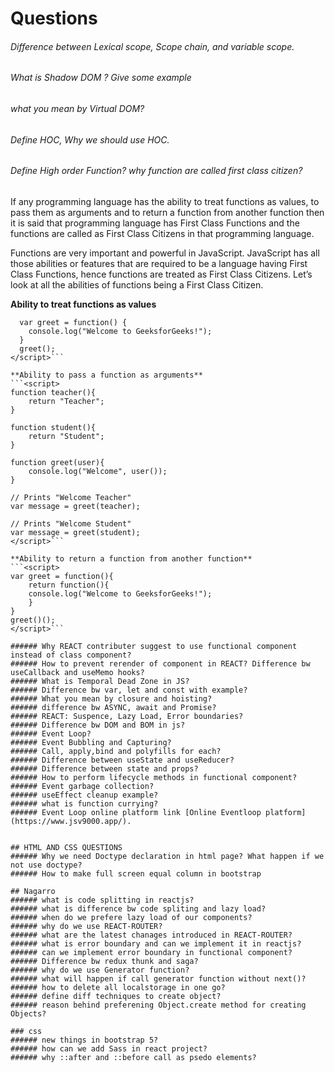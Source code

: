 # Questions
###### Difference between Lexical scope, Scope chain, and variable scope.
###### What is Shadow DOM ? Give some example
###### what you mean by Virtual DOM?
###### Define HOC, Why we should use HOC.
###### Define High order Function? why function are called first class citizen?

If any programming language has the ability to treat functions as values, to pass them as arguments and to return a function from another function then it is said that  programming language has First Class Functions and the functions are called as First Class Citizens in that programming language.

Functions are very important and powerful in JavaScript. JavaScript has all those abilities or features that are required to be a language having First Class Functions, hence functions are treated as First Class Citizens. Let’s look at all the abilities of functions being a First Class Citizen.

**Ability to treat functions as values**
```<script>
  var greet = function() {
    console.log("Welcome to GeeksforGeeks!");
  }
  greet();
</script>```

**Ability to pass a function as arguments**
```<script>
function teacher(){
    return "Teacher";
}
  
function student(){
    return "Student";
}
  
function greet(user){
    console.log("Welcome", user());    
}
  
// Prints "Welcome Teacher"
var message = greet(teacher);
  
// Prints "Welcome Student" 
var message = greet(student);
</script>```

**Ability to return a function from another function**
```<script>
var greet = function(){
    return function(){
    console.log("Welcome to GeeksforGeeks!");
    }
}
greet()();
</script>```

###### Why REACT contributer suggest to use functional component instead of class component?
###### How to prevent rerender of component in REACT? Difference bw useCallback and useMemo hooks?
###### What is Temporal Dead Zone in JS?
###### Difference bw var, let and const with example?
###### What you mean by closure and hoisting?
###### difference bw ASYNC, await and Promise?
###### REACT: Suspence, Lazy Load, Error boundaries?
###### Difference bw DOM and BOM in js?
###### Event Loop?
###### Event Bubbling and Capturing?
###### Call, apply,bind and polyfills for each?
###### Difference between useState and useReducer?
###### Difference between state and props?
###### How to perform lifecycle methods in functional component?
###### Event garbage collection?
###### useEffect cleanup example?
###### what is function currying?
###### Event Loop online platform link [Online Eventloop platform](https://www.jsv9000.app/).


## HTML AND CSS QUESTIONS
###### Why we need Doctype declaration in html page? What happen if we not use doctype?
###### How to make full screen equal column in bootstrap

## Nagarro
###### what is code splitting in reactjs?
###### what is difference bw code spliting and lazy load?
###### when do we prefere lazy load of our components?
###### why do we use REACT-ROUTER?
###### what are the latest chanages introduced in REACT-ROUTER?
###### what is error boundary and can we implement it in reactjs?
###### can we implement error boundary in functional component?
###### Difference bw redux thunk and saga?
###### why do we use Generator function?
###### what will happen if call generator function without next()?
###### how to delete all localstorage in one go?
###### define diff techniques to create object?
###### reason behind preferening Object.create method for creating Objects?

### css
###### new things in bootstrap 5?
###### how can we add Sass in react project?
###### why ::after and ::before call as psedo elements?
